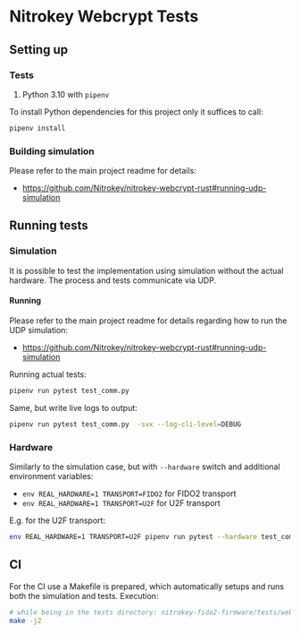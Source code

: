 # Nitrokey Webcrypt Tests



## Setting up

### Tests
1. Python 3.10 with `pipenv`

To install Python dependencies for this project only it suffices to call:
```bash
pipenv install
```

### Building simulation
Please refer to the main project readme for details:
- https://github.com/Nitrokey/nitrokey-webcrypt-rust#running-udp-simulation

## Running tests

### Simulation
It is possible to test the implementation using simulation without the actual hardware. The process and tests communicate via UDP.


#### Running
Please refer to the main project readme for details regarding how to run the UDP simulation:
- https://github.com/Nitrokey/nitrokey-webcrypt-rust#running-udp-simulation


Running actual tests:
```bash
pipenv run pytest test_comm.py
```

Same, but write live logs to output:
```bash
pipenv run pytest test_comm.py  -svx --log-cli-level=DEBUG
```

### Hardware

Similarly to the simulation case, but with `--hardware` switch and additional environment variables:
- `env REAL_HARDWARE=1 TRANSPORT=FIDO2` for FIDO2 transport
- `env REAL_HARDWARE=1 TRANSPORT=U2F` for U2F transport

E.g. for the U2F transport:
```bash
env REAL_HARDWARE=1 TRANSPORT=U2F pipenv run pytest --hardware test_comm.py
```

## CI
For the CI use a Makefile is prepared, which automatically setups and runs both the simulation and tests.
Execution:
```bash
# while being in the tests directory: nitrokey-fido2-firmware/tests/webcrypt-tests
make -j2
```
